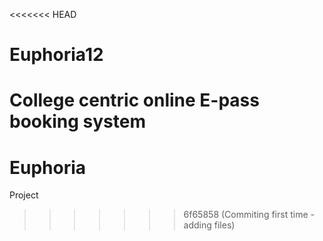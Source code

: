 <<<<<<< HEAD
# Euphoria12
College centric online E-pass booking system
=======
# Euphoria
Project
>>>>>>> 6f65858 (Commiting first time -adding files)
